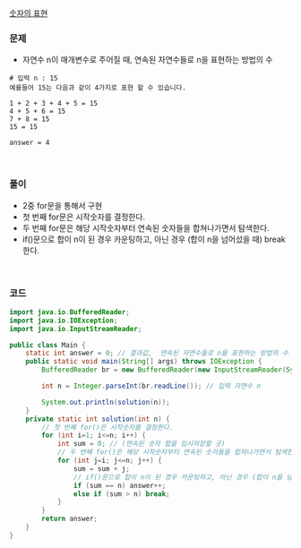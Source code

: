 [숫자의 표현](https://school.programmers.co.kr/learn/courses/30/lessons/12924)

### 문제
+ 자연수 n이 매개변수로 주어질 때, 연속된 자연수들로 n을 표현하는 방법의 수
```
# 입력 n : 15
예를들어 15는 다음과 같이 4가지로 표현 할 수 있습니다.

1 + 2 + 3 + 4 + 5 = 15
4 + 5 + 6 = 15
7 + 8 = 15
15 = 15

answer = 4
```

<br>

### 풀이
+ 2중 for문을 통해서 구현
+ 첫 번째 for문은 시작숫자를 결정한다.
+  두 번째 for문은 해당 시작숫자부터 연속된 숫자들을 합쳐나가면서 탐색한다.
+  if()문으로 합이 n이 된 경우 카운팅하고, 아닌 경우 (합이 n을 넘어섰을 때) break한다.

<br>

### 코드
```java
import java.io.BufferedReader;
import java.io.IOException;
import java.io.InputStreamReader;

public class Main {
    static int answer = 0; // 결과값,  연속된 자연수들로 n을 표현하는 방법의 수
    public static void main(String[] args) throws IOException {
        BufferedReader br = new BufferedReader(new InputStreamReader(System.in));

        int n = Integer.parseInt(br.readLine()); // 입력 자연수 n

        System.out.println(solution(n));
    }
    private static int solution(int n) {
        // 첫 번째 for()은 시작숫자를 결정한다.
        for (int i=1; i<=n; i++) {
            int sum = 0; // (연속된 숫자 합을 임시저장할 곳)
            // 두 번째 for()은 해당 시작숫자부터 연속된 숫자들을 합쳐나가면서 탐색한다.
            for (int j=i; j<=n; j++) {
                sum = sum + j;
                // if()문으로 합이 n이 된 경우 카운팅하고, 아닌 경우 (합이 n을 넘어섰을 때) break; 한다.
                if (sum == n) answer++;
                else if (sum > n) break;
            }
        }
        return answer;
    }
}
```
